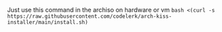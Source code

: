 Just use this command in the archiso on hardware or vm
`bash <(curl -s https://raw.githubusercontent.com/codelerk/arch-kiss-installer/main/install.sh)`
